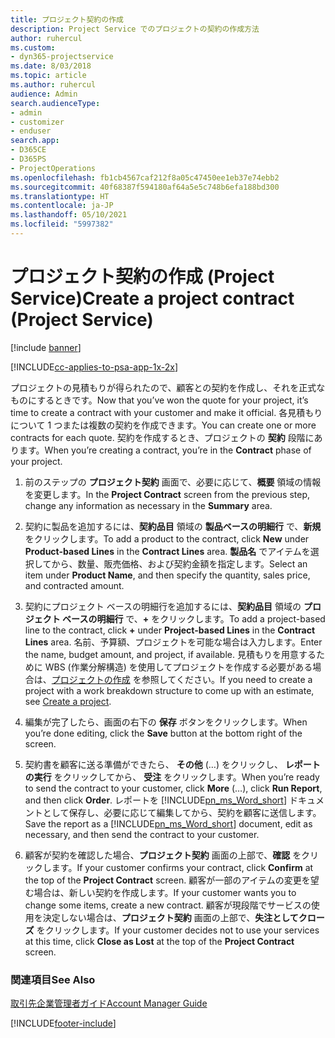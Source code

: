 ```yaml
---
title: プロジェクト契約の作成
description: Project Service でのプロジェクトの契約の作成方法
author: ruhercul
ms.custom:
- dyn365-projectservice
ms.date: 8/03/2018
ms.topic: article
ms.author: ruhercul
audience: Admin
search.audienceType:
- admin
- customizer
- enduser
search.app:
- D365CE
- D365PS
- ProjectOperations
ms.openlocfilehash: fb1cb4567caf212f8a05c47450ee1eb37e74ebb2
ms.sourcegitcommit: 40f68387f594180af64a5e5c748b6efa188bd300
ms.translationtype: HT
ms.contentlocale: ja-JP
ms.lasthandoff: 05/10/2021
ms.locfileid: "5997382"
---
```

# <a name="create-a-project-contract-project-service"></a><span data-ttu-id="44aef-103">プロジェクト契約の作成 (Project Service)</span><span class="sxs-lookup"><span data-stu-id="44aef-103">Create a project contract (Project Service)</span></span>

[!include [banner](../includes/psa-now-project-operations.md)]

[!INCLUDE[cc-applies-to-psa-app-1x-2x](../includes/cc-applies-to-psa-app-1x-2x.md)]

<span data-ttu-id="44aef-104">プロジェクトの見積もりが得られたので、顧客との契約を作成し、それを正式なものにするときです。</span><span class="sxs-lookup"><span data-stu-id="44aef-104">Now that you’ve won the quote for your project, it’s time to create a contract with your customer and make it official.</span></span> <span data-ttu-id="44aef-105">各見積もりについて 1 つまたは複数の契約を作成できます。</span><span class="sxs-lookup"><span data-stu-id="44aef-105">You can create one or more contracts for each quote.</span></span> <span data-ttu-id="44aef-106">契約を作成するとき、プロジェクトの **契約** 段階にあります。</span><span class="sxs-lookup"><span data-stu-id="44aef-106">When you’re creating a contract, you’re in the **Contract** phase of your project.</span></span>  
  
1. <span data-ttu-id="44aef-107">前のステップの **プロジェクト契約** 画面で、必要に応じて、**概要** 領域の情報を変更します。</span><span class="sxs-lookup"><span data-stu-id="44aef-107">In the **Project Contract** screen from the previous step, change any information as necessary in the **Summary** area.</span></span>  
  
2. <span data-ttu-id="44aef-108">契約に製品を追加するには、**契約品目** 領域の **製品ベースの明細行** で、**新規** をクリックします。</span><span class="sxs-lookup"><span data-stu-id="44aef-108">To add a product to the contract, click **New** under **Product-based Lines** in the **Contract Lines** area.</span></span> <span data-ttu-id="44aef-109">**製品名** でアイテムを選択してから、数量、販売価格、および契約金額を指定します。</span><span class="sxs-lookup"><span data-stu-id="44aef-109">Select an item under **Product Name**, and then specify the quantity, sales price, and contracted amount.</span></span>  
  
3. <span data-ttu-id="44aef-110">契約にプロジェクト ベースの明細行を追加するには、**契約品目** 領域の **プロジェクト ベースの明細行** で、**+** をクリックします。</span><span class="sxs-lookup"><span data-stu-id="44aef-110">To add a project-based line to the contract, click **+** under **Project-based Lines** in the **Contract Lines** area.</span></span> <span data-ttu-id="44aef-111">名前、予算額、プロジェクトを可能な場合は入力します。</span><span class="sxs-lookup"><span data-stu-id="44aef-111">Enter the name, budget amount, and project, if available.</span></span> <span data-ttu-id="44aef-112">見積もりを用意するために WBS (作業分解構造) を使用してプロジェクトを作成する必要がある場合は、[プロジェクトの作成](../psa/create-project.md) を参照してください。</span><span class="sxs-lookup"><span data-stu-id="44aef-112">If you need to create a project with a work breakdown structure to come up with an estimate, see [Create a project](../psa/create-project.md).</span></span>  
  
4. <span data-ttu-id="44aef-113">編集が完了したら、画面の右下の **保存** ボタンをクリックします。</span><span class="sxs-lookup"><span data-stu-id="44aef-113">When you’re done editing, click the **Save** button at the bottom right of the screen.</span></span>  
  
5. <span data-ttu-id="44aef-114">契約書を顧客に送る準備ができたら、 **その他** (…) をクリックし、 **レポートの実行** をクリックしてから、 **受注** をクリックします。</span><span class="sxs-lookup"><span data-stu-id="44aef-114">When you’re ready to send the contract to your customer, click **More** (…), click **Run Report**, and then click **Order**.</span></span> <span data-ttu-id="44aef-115">レポートを [!INCLUDE[pn_ms_Word_short](../includes/pn-ms-word-short.md)] ドキュメントとして保存し、必要に応じて編集してから、契約を顧客に送信します。</span><span class="sxs-lookup"><span data-stu-id="44aef-115">Save the report as a [!INCLUDE[pn_ms_Word_short](../includes/pn-ms-word-short.md)] document, edit as necessary, and then send the contract to your customer.</span></span>  
  
6. <span data-ttu-id="44aef-116">顧客が契約を確認した場合、**プロジェクト契約** 画面の上部で、**確認** をクリックします。</span><span class="sxs-lookup"><span data-stu-id="44aef-116">If your customer confirms your contract, click **Confirm** at the top of the **Project Contract** screen.</span></span> <span data-ttu-id="44aef-117">顧客が一部のアイテムの変更を望む場合は、新しい契約を作成します。</span><span class="sxs-lookup"><span data-stu-id="44aef-117">If your customer wants you to change some items, create a new contract.</span></span> <span data-ttu-id="44aef-118">顧客が現段階でサービスの使用を決定しない場合は、**プロジェクト契約** 画面の上部で、**失注としてクローズ** をクリックします。</span><span class="sxs-lookup"><span data-stu-id="44aef-118">If your customer decides not to use your services at this time, click **Close as Lost** at the top of the **Project Contract** screen.</span></span>  
  
### <a name="see-also"></a><span data-ttu-id="44aef-119">関連項目</span><span class="sxs-lookup"><span data-stu-id="44aef-119">See Also</span></span>  
 [<span data-ttu-id="44aef-120">取引先企業管理者ガイド</span><span class="sxs-lookup"><span data-stu-id="44aef-120">Account Manager Guide</span></span>](../psa/account-manager-guide.md)


[!INCLUDE[footer-include](../includes/footer-banner.md)]